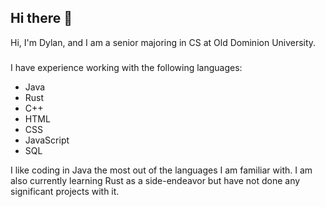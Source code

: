 ## Hi there 👋

Hi, I'm Dylan, and I am a senior majoring in CS at Old Dominion University. 
###
I have experience working with the following languages: 
<ul>
  <li>Java</li>
  <li>Rust</li>
  <li>C++</li>
  <li>HTML</li>
  <li>CSS</li>
  <li>JavaScript</li>
  <li>SQL</li>
</ul>

I like coding in Java the most out of the languages I am familiar with. I am also currently learning Rust as a side-endeavor but have not done any significant projects with it. 
